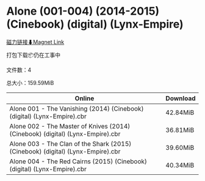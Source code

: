 # Alone (001-004) (2014-2015) (Cinebook) (digital) (Lynx-Empire)

[磁力链接⬇Magnet Link](magnet:?xt=urn:btih:68dfdadecb087c4af99fa5a4fefb507083d70d22&dn=Alone%20%28001-004%29%20%282014-2015%29%20%28Cinebook%29%20%28digital%29%20%28Lynx-Empire%29)

打包下载📦仍在工事中

文件数：4

总大小：159.59MiB

Online | Download
--- | ---
Alone 001 - The Vanishing (2014) (Cinebook) (digital) (Lynx-Empire).cbr | 42.84MiB
Alone 002 - The Master of Knives (2014) (Cinebook) (digital) (Lynx-Empire).cbr | 36.81MiB
Alone 003 - The Clan of the Shark (2015) (Cinebook) (digital) (Lynx-Empire).cbr | 39.60MiB
Alone 004 - The Red Cairns (2015) (Cinebook) (digital) (Lynx-Empire).cbr | 40.34MiB